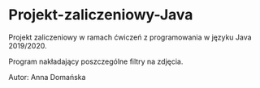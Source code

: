 # Projekt-zaliczeniowy-Java
Projekt zaliczeniowy w ramach ćwiczeń z programowania w języku Java 2019/2020.

Program nakładający poszczególne filtry na zdjęcia.

Autor: Anna Domańska
